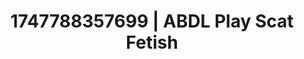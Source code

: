 ---
categories:
- Anal
- Softcore surrealism
- Subtle dominance
- Erotic friction
- Giantess fetish
image: /assets/images/1747788357699.jpg
layout: post
seo:
  description: Featured content with sensual Scat Fetish, ABDL Play. HD images available.
  keywords: Scat Fetish, ABDL Play
  og_image: /assets/images/1747788357699.jpg
  schema_type: VisualArtwork
tags:
- ABDL Play
- Scat Fetish
- '#1747788357699'
title: 1747788357699 | ABDL Play Scat Fetish
---